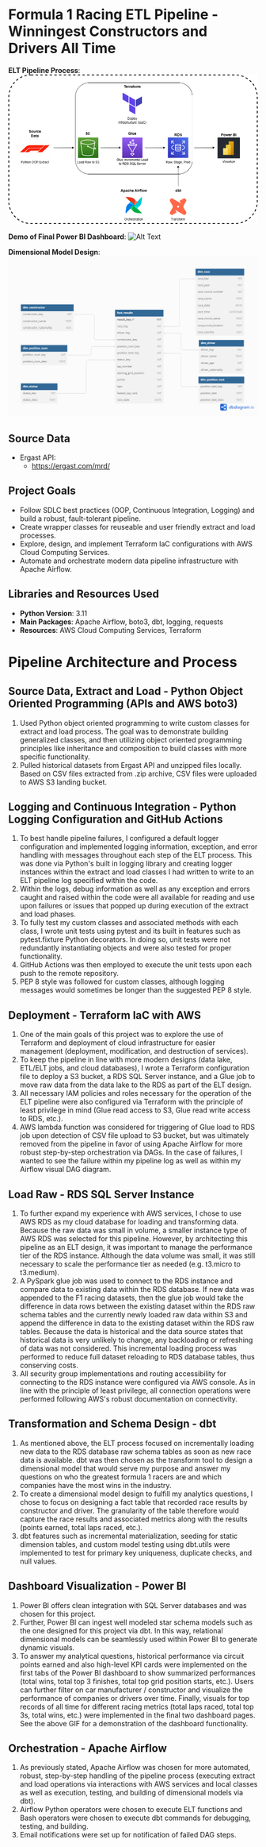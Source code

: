 # Formula 1 Racing ETL Pipeline - Winningest Constructors and Drivers All Time

**ELT Pipeline Process**:
![Alt Text](https://github.com/kcao22/formula_1_racing/blob/main/diagrams/Formula%201%20Racing%20ELT.png)

**Demo of Final Power BI Dashboard**:
![Alt Text](https://github.com/kcao22/formula_1_racing/blob/main/diagrams/dashboard_demo.gif)

**Dimensional Model Design**:
![Alt Text](https://github.com/kcao22/formula_1_racing/blob/main/diagrams/formula_1_racing_dimensional_model.png)

## Source Data
 - Ergast API:
     - https://ergast.com/mrd/

## Project Goals
 - Follow SDLC best practices (OOP, Continuous Integration, Logging) and build a robust, fault-tolerant pipeline.
 - Create wrapper classes for reuseable and user friendly extract and load processes.
 - Explore, design, and implement Terraform IaC configurations with AWS Cloud Computing Services.
 - Automate and orchestrate modern data pipeline infrastructure with Apache Airflow.
   
## Libraries and Resources Used
 - **Python Version**: 3.11
 - **Main Packages**: Apache Airflow, boto3, dbt, logging, requests
 - **Resources**: AWS Cloud Computing Services, Terraform

# Pipeline Architecture and Process
## Source Data, Extract and Load - Python Object Oriented Programming (APIs and AWS boto3)
 1. Used Python object oriented programming to write custom classes for extract and load process. The goal was to demonstrate building generalized classes, and then utilizing object oriented programming principles like inheritance and composition to build classes with more specific functionality.
 2. Pulled historical datasets from Ergast API and unzipped files locally. Based on CSV files extracted from .zip archive, CSV files were uploaded to AWS S3 landing bucket.

## Logging and Continuous Integration - Python Logging Configuration and GitHub Actions
 1. To best handle pipeline failures, I configured a default logger configuration and implemented logging information, exception, and error handling with messages throughout each step of the ELT process. This was done via Python's built in logging library and creating logger instances within the extract and load classes I had written to write to an ELT pipeline log specified within the code.
 2. Within the logs, debug information as well as any exception and errors caught and raised within the code were all available for reading and use upon failures or issues that popped up during execution of the extract and load phases.
 3. To fully test my custom classes and associated methods with each class, I wrote unit tests using pytest and its built in features such as pytest.fixture Python decorators. In doing so, unit tests were not redundantly instantiating objects and were also tested for proper functionality.
 4. GitHub Actions was then employed to execute the unit tests upon each push to the remote repository.
 5. PEP 8 style was followed for custom classes, although logging messages would sometimes be longer than the suggested PEP 8 style. 

## Deployment - Terraform IaC with AWS
 1. One of the main goals of this project was to explore the use of Terraform and deployment of cloud infrastructure for easier management (deployment, modification, and destruction of services).
 2. To keep the pipeline in line with more modern designs (data lake, ETL/ELT jobs, and cloud databases), I wrote a Terraform configuration file to deploy a S3 bucket, a RDS SQL Server instance, and a Glue job to move raw data from the data lake to the RDS as part of the ELT design.
 3. All necessary IAM policies and roles necessary for the operation of the ELT pipeline were also configured via Terraform with the principle of least privilege in mind (Glue read access to S3, Glue read write access to RDS, etc.).
 4. AWS lambda function was considered for triggering of Glue load to RDS job upon detection of CSV file upload to S3 bucket, but was ultimately removed from the pipeline in favor of using Apache Airflow for more robust step-by-step orchestration via DAGs. In the case of failures, I wanted to see the failure within my pipeline log as well as within my Airflow visual DAG diagram.
 
## Load Raw - RDS SQL Server Instance 
 1. To further expand my experience with AWS services, I chose to use AWS RDS as my cloud database for loading and transforming data. Because the raw data was small in volume, a smaller instance type of AWS RDS was selected for this pipeline. However, by architecting this pipeline as an ELT design, it was important to manage the performance tier of the RDS instance. Although the data volume was small, it was still necessary to scale the performance tier as needed (e.g. t3.micro to t3.medium).
 2. A PySpark glue job was used to connect to the RDS instance and compare data to existing data within the RDS database. If new data was appended to the F1 racing datasets, then the glue job would take the difference in data rows between the existing dataset within the RDS raw schema tables and the currently newly loaded raw data within S3 and append the difference in data to the existing dataset within the RDS raw tables. Because the data is historical and the data source states that historical data is very unlikely to change, any backloading or refreshing of data was not considered. This incremental loading process was performed to reduce full dataset reloading to RDS database tables, thus conserving costs.
 3. All security group implementations and routing accessibility for connecting to the RDS instance were configured via AWS console. As in line with the principle of least privilege, all connection operations were performed following AWS's robust documentation on connectivity.

## Transformation and Schema Design - dbt
 1. As mentioned above, the ELT process focused on incrementally loading new data to the RDS database raw schema tables as soon as new race data is available. dbt was then chosen as the transform tool to design a dimensional model that would serve my purpose and answer my questions on who the greatest formula 1 racers are and which companies have the most wins in the industry.
 2. To create a dimensional model design to fulfill my analytics questions, I chose to focus on designing a fact table that recorded race results by constructor and driver. The granularity of the table therefore would capture the race results and associated metrics along with the results (points earned, total laps raced, etc.).
 3. dbt features such as incremental materialization, seeding for static dimension tables, and custom model testing using dbt.utils were implemented to test for primary key uniqueness, duplicate checks, and null values.

## Dashboard Visualization - Power BI
 1. Power BI offers clean integration with SQL Server databases and was chosen for this project.
 2. Further, Power BI can ingest well modeled star schema models such as the one designed for this project via dbt. In this way, relational dimensional models can be seamlessly used within Power BI to generate dynamic visuals.
 3. To answer my analytical questions, historical performance via circuit points earned and also high-level KPI cards were implemented on the first tabs of the Power BI dashboard to show summarized performances (total wins, total top 3 finishes, total top grid position starts, etc.). Users can further filter on car manufacturer / constructor and visualize the performance of companies or drivers over time. Finally, visuals for top records of all time for different racing metrics (total laps raced, total top 3s, total wins, etc.) were implemented in the final two dashboard pages. See the above GIF for a demonstration of the dashboard functionality.

## Orchestration - Apache Airflow
 1. As previously stated, Apache Airflow was chosen for more automated, robust, step-by-step handling of the pipeline process (executing extract and load operations via interactions with AWS services and local classes as well as execution, testing, and building of dimensional models via dbt).
 2. Airflow Python operators were chosen to execute ELT functions and Bash operators were chosen to execute dbt commands for debugging, testing, and building.
 3. Email notifications were set up for notification of failed DAG steps.
